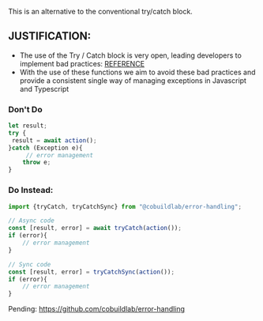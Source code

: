 This is an alternative to the conventional try/catch block.

## JUSTIFICATION:
- The use of the Try / Catch block is very open, leading developers to implement bad practices: [REFERENCE](https://github.com/cobuildlab/coding-docs/blob/main/effective-code-conventions/avoid-multi-statement-try-catch-block.md)
- With the use of these functions we aim to avoid these bad practices and provide a consistent single way of managing exceptions in Javascript and Typescript


### Don't Do

```js
let result;
try {
 result = await action();
}catch (Exception e){
     // error management
    throw e;
}
```

### Do Instead:


```js
import {tryCatch, tryCatchSync} from "@cobuildlab/error-handling";

// Async code
const [result, error] = await tryCatch(action());
if (error){
    // error management
}

// Sync code
const [result, error] = tryCatchSync(action());
if (error){
    // error management
}

```

Pending: https://github.com/cobuildlab/error-handling
